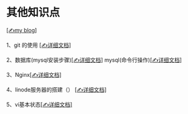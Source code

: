 # 其他知识点 # 

[[✍my blog]](https://www.cnblogs.com/Lolita-web/)

1、git 的使用 [[✍详细文档]](https://github.com/lolitasy/study-list/blob/master/document/git_study.md)

2、数据库(mysql安装步骤)[[✍详细文档]](https://www.cnblogs.com/Lolita-web/p/9207974.html)
   mysql(命令行操作)[[✍详细文档]](https://www.cnblogs.com/Lolita-web/p/9210340.html)
    
3、Nginx[[✍详细文档]](https://github.com/lolitasy/study-list/blob/master/document/git_study.md)

4、linode服务器的搭建（） [[✍详细文档]](https://www.cnblogs.com/Lolita-web/p/10365443.html)

5、vi基本状态[[✍详细文档]](https://www.cnblogs.com/Lolita-web/p/9318964.html)

    
